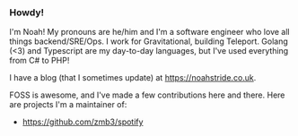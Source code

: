 ### Howdy!

I'm Noah! My pronouns are he/him and I'm a software engineer who love all things backend/SRE/Ops. I work for Gravitational, building Teleport. Golang (<3) and Typescript are my day-to-day languages, but I've used everything from C# to PHP!

I have a blog (that I sometimes update) at https://noahstride.co.uk.

FOSS is awesome, and I've made a few contributions here and there. Here are projects I'm a maintainer of:
- https://github.com/zmb3/spotify
